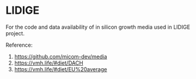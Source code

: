 # LIDIGE
For the code and data availability of in silicon growth media used in LIDIGE project.



Reference:

1. https://github.com/micom-dev/media
2. https://vmh.life/#diet/DACH
3. https://vmh.life/#diet/EU%20average



